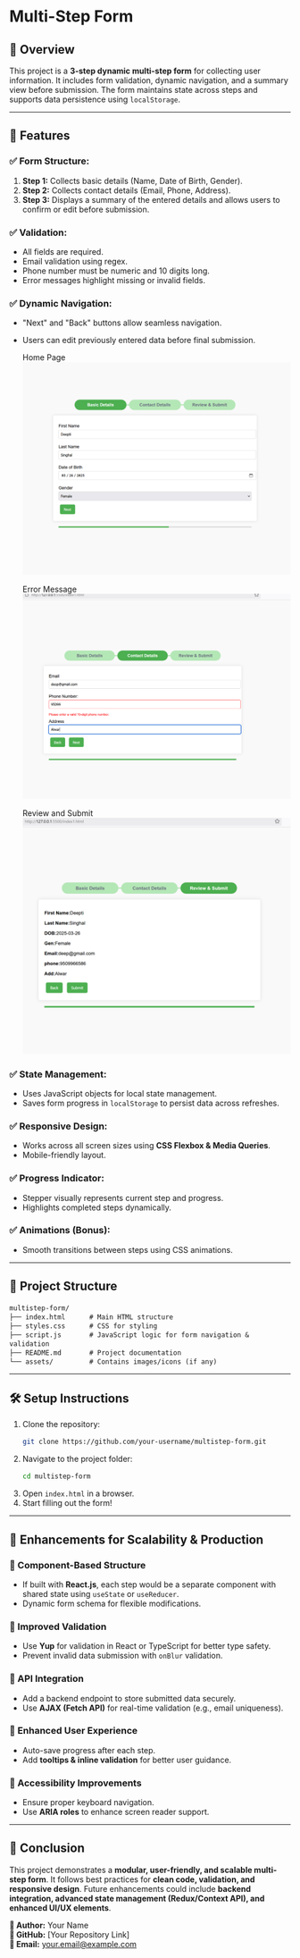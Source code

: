# Multi-Step Form

## 📌 Overview
This project is a **3-step dynamic multi-step form** for collecting user information. It includes form validation, dynamic navigation, and a summary view before submission. The form maintains state across steps and supports data persistence using `localStorage`.

---

## 🚀 Features

### ✅ Form Structure:
1. **Step 1:** Collects basic details (Name, Date of Birth, Gender).
2. **Step 2:** Collects contact details (Email, Phone, Address).
3. **Step 3:** Displays a summary of the entered details and allows users to confirm or edit before submission.

### ✅ Validation:
- All fields are required.
- Email validation using regex.
- Phone number must be numeric and 10 digits long.
- Error messages highlight missing or invalid fields.

### ✅ Dynamic Navigation:
- "Next" and "Back" buttons allow seamless navigation.
- Users can edit previously entered data before final submission.

  
    Home Page
![Home Page](https://github.com/deepti2820/DigantaraAssignment/blob/main/Screenshot/Screenshot%202025-03-16%20105924.png)


   Error Message
![Home Page](https://github.com/deepti2820/DigantaraAssignment/blob/main/Screenshot/Screenshot%202025-03-16%20105954.png)


   Review and Submit
![Home Page](https://github.com/deepti2820/DigantaraAssignment/blob/main/Screenshot/Screenshot%202025-03-16%20110025.png)

### ✅ State Management:
- Uses JavaScript objects for local state management.
- Saves form progress in `localStorage` to persist data across refreshes.

### ✅ Responsive Design:
- Works across all screen sizes using **CSS Flexbox & Media Queries**.
- Mobile-friendly layout.

### ✅ Progress Indicator:
- Stepper visually represents current step and progress.
- Highlights completed steps dynamically.

### ✅ Animations (Bonus):
- Smooth transitions between steps using CSS animations.

---

## 📂 Project Structure
```
multistep-form/
├── index.html      # Main HTML structure
├── styles.css      # CSS for styling
├── script.js       # JavaScript logic for form navigation & validation
├── README.md       # Project documentation
└── assets/         # Contains images/icons (if any)
```

---

## 🛠️ Setup Instructions
1. Clone the repository:
   ```bash
   git clone https://github.com/your-username/multistep-form.git
   ```
2. Navigate to the project folder:
   ```bash
   cd multistep-form
   ```
3. Open `index.html` in a browser.
4. Start filling out the form!

---

## 🚀 Enhancements for Scalability & Production

### 🔹 Component-Based Structure
- If built with **React.js**, each step would be a separate component with shared state using `useState` or `useReducer`.
- Dynamic form schema for flexible modifications.

### 🔹 Improved Validation
- Use **Yup** for validation in React or TypeScript for better type safety.
- Prevent invalid data submission with `onBlur` validation.

### 🔹 API Integration
- Add a backend endpoint to store submitted data securely.
- Use **AJAX (Fetch API)** for real-time validation (e.g., email uniqueness).

### 🔹 Enhanced User Experience
- Auto-save progress after each step.
- Add **tooltips & inline validation** for better user guidance.

### 🔹 Accessibility Improvements
- Ensure proper keyboard navigation.
- Use **ARIA roles** to enhance screen reader support.

---

## 📝 Conclusion
This project demonstrates a **modular, user-friendly, and scalable multi-step form**. It follows best practices for **clean code, validation, and responsive design**. Future enhancements could include **backend integration, advanced state management (Redux/Context API), and enhanced UI/UX elements**.

**📌 Author:** Your Name  
**📌 GitHub:** [Your Repository Link]  
**📌 Email:** your.email@example.com  

